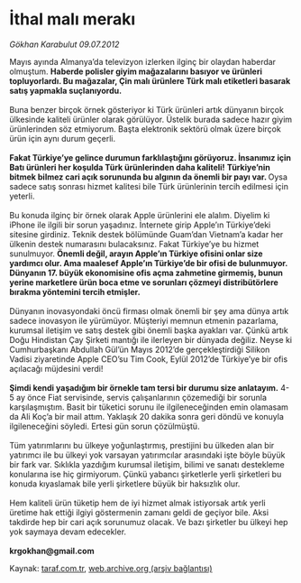 # İthal malı merakı

*Gökhan Karabulut 09.07.2012*

<div class="yazi"><p>Mayıs ayında Almanya’da televizyon izlerken ilginç bir olaydan haberdar olmuştum. <b>Haberde polisler giyim mağazalarını basıyor ve ürünleri topluyorlardı. Bu mağazalar, Çin malı ürünlere Türk malı etiketleri basarak satış yapmakla suçlanıyordu.<br/><br/></b>Buna benzer birçok örnek gösteriyor ki Türk ürünleri artık dünyanın birçok ülkesinde kaliteli ürünler olarak görülüyor. Üstelik burada sadece hazır giyim ürünlerinden söz etmiyorum. Başta elektronik sektörü olmak üzere birçok ürün için aynı durum geçerli.<br/><br/><b>Fakat Türkiye’ye gelince durumun farklılaştığını görüyoruz. İnsanımız için Batı ürünleri her koşulda Türk ürünlerinden daha kaliteli!</b> <b>Türkiye’nin bitmek bilmez cari açık sorununda bu algının da önemli bir payı var. </b>Oysa sadece satış sonrası hizmet kalitesi bile Türk ürünlerinin tercih edilmesi için yeterli.<br/><br/>Bu konuda ilginç bir örnek olarak Apple ürünlerini ele alalım. Diyelim ki iPhone ile ilgili bir sorun yaşadınız. İnternete girip Apple’ın Türkiye’deki sitesine girdiniz. Teknik destek bölümünde Guam’dan Vietnam’a kadar her ülkenin destek numarasını bulacaksınız. Fakat Türkiye’ye bu hizmet sunulmuyor. <b>Önemli değil, arayın Apple’ın Türkiye ofisini onlar size yardımcı olur. Ama maalesef Apple’ın Türkiye’de bir ofisi de bulunmuyor. Dünyanın 17. büyük ekonomisine ofis açma zahmetine girmemiş, bunun yerine marketlere ürün boca etme ve sorunları çözmeyi distribütörlere bırakma yöntemini tercih etmişler.<br/><br/></b>Dünyanın inovasyondaki öncü firması olmak önemli bir şey ama dünya artık sadece inovasyon ile yürümüyor. Müşteriyi memnun etmenin pazarlama, kurumsal iletişim ve satış destek gibi önemli başka ayakları var. Çünkü artık Doğu Hindistan Çay Şirketi mantığı ile ilerleyen bir dünyada değiliz. Neyse ki Cumhurbaşkanı Abdullah Gül’ün Mayıs 2012’de gerçekleştirdiği Silikon Vadisi ziyaretinde Apple CEO’su Tim Cook, Eylül 2012’de Türkiye’ye bir ofis açılacağı müjdesini verdi!<br/><br/><b>Şimdi kendi yaşadığım bir örnekle tam tersi bir durumu size anlatayım.</b> 4-5 ay önce Fiat servisinde, servis çalışanlarının çözemediği bir sorunla karşılaşmıştım. Basit bir tüketici sorunu ile ilgileneceğinden emin olamasam da Ali Koç’a bir mail attım. Yaklaşık 20 dakika sonra geri döndü ve konuyla ilgileneceğini söyledi. Ertesi gün sorun çözülmüştü.<br/><br/>Tüm yatırımlarını bu ülkeye yoğunlaştırmış, prestijini bu ülkeden alan bir yatırımcı ile bu ülkeyi yok varsayan yatırımcılar arasındaki işte böyle büyük bir fark var. Sıklıkla yazdığım kurumsal iletişim, bilimi ve sanatı destekleme konularına ise hiç girmiyorum. Çünkü yabancı şirketlerle yerli şirketleri bu konuda kıyaslamak bile yerli şirketlere büyük bir haksızlık olur.<br/><br/>Hem kaliteli ürün tüketip hem de iyi hizmet almak istiyorsak artık yerli üretime hak ettiği ilgiyi göstermenin zamanı geldi de geçiyor bile. Aksi takdirde hep bir cari açık sorunumuz olacak. Ve bazı şirketler bu ülkeyi hep yok saymaya devam edecekler.<br/><b><br/>krgokhan@gmail.com</b></p>
</div>

Kaynak: [taraf.com.tr](http://www.taraf.com.tr/gokhan-karabulut/makale-ithal-mali-meraki.htm), [web.archive.org (arşiv bağlantısı)](http://web.archive.org/web/20131107122943/http://www.taraf.com.tr/gokhan-karabulut/makale-ithal-mali-meraki.htm)
